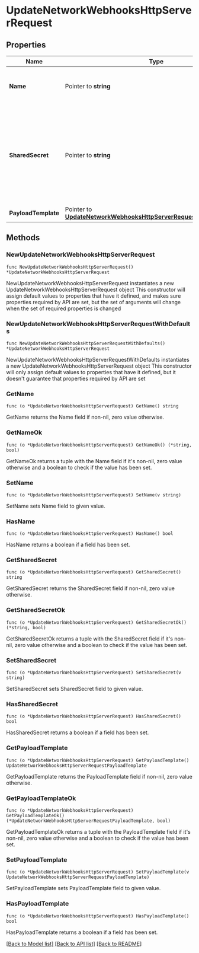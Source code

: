 # UpdateNetworkWebhooksHttpServerRequest

## Properties

Name | Type | Description | Notes
------------ | ------------- | ------------- | -------------
**Name** | Pointer to **string** | A name for easy reference to the HTTP server | [optional] 
**SharedSecret** | Pointer to **string** | A shared secret that will be included in POSTs sent to the HTTP server. This secret can be used to verify that the request was sent by Meraki. | [optional] 
**PayloadTemplate** | Pointer to [**UpdateNetworkWebhooksHttpServerRequestPayloadTemplate**](UpdateNetworkWebhooksHttpServerRequestPayloadTemplate.md) |  | [optional] 

## Methods

### NewUpdateNetworkWebhooksHttpServerRequest

`func NewUpdateNetworkWebhooksHttpServerRequest() *UpdateNetworkWebhooksHttpServerRequest`

NewUpdateNetworkWebhooksHttpServerRequest instantiates a new UpdateNetworkWebhooksHttpServerRequest object
This constructor will assign default values to properties that have it defined,
and makes sure properties required by API are set, but the set of arguments
will change when the set of required properties is changed

### NewUpdateNetworkWebhooksHttpServerRequestWithDefaults

`func NewUpdateNetworkWebhooksHttpServerRequestWithDefaults() *UpdateNetworkWebhooksHttpServerRequest`

NewUpdateNetworkWebhooksHttpServerRequestWithDefaults instantiates a new UpdateNetworkWebhooksHttpServerRequest object
This constructor will only assign default values to properties that have it defined,
but it doesn't guarantee that properties required by API are set

### GetName

`func (o *UpdateNetworkWebhooksHttpServerRequest) GetName() string`

GetName returns the Name field if non-nil, zero value otherwise.

### GetNameOk

`func (o *UpdateNetworkWebhooksHttpServerRequest) GetNameOk() (*string, bool)`

GetNameOk returns a tuple with the Name field if it's non-nil, zero value otherwise
and a boolean to check if the value has been set.

### SetName

`func (o *UpdateNetworkWebhooksHttpServerRequest) SetName(v string)`

SetName sets Name field to given value.

### HasName

`func (o *UpdateNetworkWebhooksHttpServerRequest) HasName() bool`

HasName returns a boolean if a field has been set.

### GetSharedSecret

`func (o *UpdateNetworkWebhooksHttpServerRequest) GetSharedSecret() string`

GetSharedSecret returns the SharedSecret field if non-nil, zero value otherwise.

### GetSharedSecretOk

`func (o *UpdateNetworkWebhooksHttpServerRequest) GetSharedSecretOk() (*string, bool)`

GetSharedSecretOk returns a tuple with the SharedSecret field if it's non-nil, zero value otherwise
and a boolean to check if the value has been set.

### SetSharedSecret

`func (o *UpdateNetworkWebhooksHttpServerRequest) SetSharedSecret(v string)`

SetSharedSecret sets SharedSecret field to given value.

### HasSharedSecret

`func (o *UpdateNetworkWebhooksHttpServerRequest) HasSharedSecret() bool`

HasSharedSecret returns a boolean if a field has been set.

### GetPayloadTemplate

`func (o *UpdateNetworkWebhooksHttpServerRequest) GetPayloadTemplate() UpdateNetworkWebhooksHttpServerRequestPayloadTemplate`

GetPayloadTemplate returns the PayloadTemplate field if non-nil, zero value otherwise.

### GetPayloadTemplateOk

`func (o *UpdateNetworkWebhooksHttpServerRequest) GetPayloadTemplateOk() (*UpdateNetworkWebhooksHttpServerRequestPayloadTemplate, bool)`

GetPayloadTemplateOk returns a tuple with the PayloadTemplate field if it's non-nil, zero value otherwise
and a boolean to check if the value has been set.

### SetPayloadTemplate

`func (o *UpdateNetworkWebhooksHttpServerRequest) SetPayloadTemplate(v UpdateNetworkWebhooksHttpServerRequestPayloadTemplate)`

SetPayloadTemplate sets PayloadTemplate field to given value.

### HasPayloadTemplate

`func (o *UpdateNetworkWebhooksHttpServerRequest) HasPayloadTemplate() bool`

HasPayloadTemplate returns a boolean if a field has been set.


[[Back to Model list]](../README.md#documentation-for-models) [[Back to API list]](../README.md#documentation-for-api-endpoints) [[Back to README]](../README.md)


